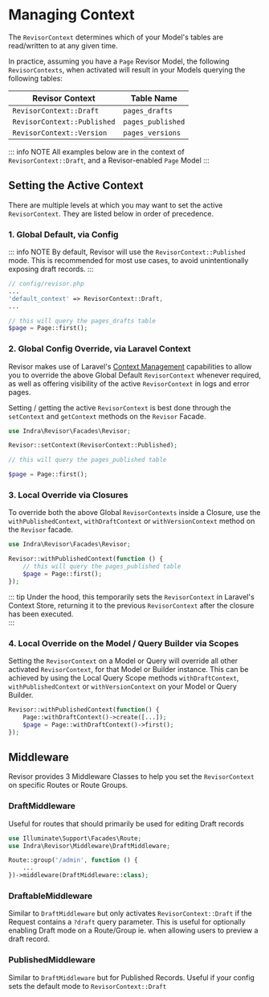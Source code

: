 # Managing Context

The `RevisorContext` determines which of your Model's tables are read/written to at any given time.

In practice, assuming you have a `Page` Revisor Model, the following `RevisorContexts`, when activated will result in
your Models querying the following tables:

| Revisor Context             | Table Name        |
|-----------------------------|-------------------|
| `RevisorContext::Draft`     | `pages_drafts`    |
| `RevisorContext::Published` | `pages_published` |
| `RevisorContext::Version`   | `pages_versions`  |

::: info NOTE
All examples below are in the context of `RevisorContext::Draft`, and a Revisor-enabled `Page` Model
:::

## Setting the Active Context

There are multiple levels at which you may want to set the active `RevisorContext`. They are listed below in order of
precedence.

### 1. Global Default, via Config

::: info NOTE
By default, Revisor will use the `RevisorContext::Published` mode. This is recommended for most use cases, to avoid
unintentionally exposing draft records.
:::

```php
// config/revisor.php
...
'default_context' => RevisorContext::Draft,
...
```

```php
// this will query the pages_drafts table
$page = Page::first(); 
```

### 2. Global Config Override, via Laravel Context

Revisor makes use of Laravel's [Context Management](https://laravel.com/docs/context) capabilities to allow you to
override the above Global Default `RevisorContext` whenever required, as well as offering visibility of the active
`RevisorContext` in logs and error pages.

Setting / getting the active `RevisorContext` is best done through the `setContext` and
`getContext` methods on the `Revisor` Facade.

```php
use Indra\Revisor\Facades\Revisor;

Revisor::setContext(RevisorContext::Published);

// this will query the pages_published table

$page = Page::first();
```

### 3. Local Override via Closures

To override both the above Global `RevisorContexts` inside a Closure, use the `withPublishedContext`, `withDraftContext`
or
`withVersionContext` method on the `Revisor` facade.

```php
use Indra\Revisor\Facades\Revisor;

Revisor::withPublishedContext(function () {
    // this will query the pages_published table
    $page = Page::first(); 
});
```

::: tip
Under the hood, this temporarily sets the `RevisorContext` in Laravel's Context Store, returning it to the previous
`RevisorContext` after the closure has been executed.   
:::

### 4. Local Override on the Model / Query Builder via Scopes

Setting the `RevisorContext` on a Model or Query will override all other activated `RevisorContext`, for that Model or
Builder instance. This can be achieved by using the Local Query Scope methods `withDraftContext`,
`withPublishedContext` or `withVersionContext` on your Model or Query Builder.

```php
Revisor::withPublishedContext(function() {
    Page::withDraftContext()->create([...]);
    $page = Page::withDraftContext()->first(); 
});
```

## Middleware

Revisor provides 3 Middleware Classes to help you set the `RevisorContext` on specific Routes or Route Groups.

### DraftMiddleware

Useful for routes that should primarily be used for editing Draft records

```php
use Illuminate\Support\Facades\Route;
use Indra\Revisor\Middleware\DraftMiddleware;

Route::group('/admin', function () {
    ...
})->middleware(DraftMiddleware::class);
```

### DraftableMiddleware

Similar to `DraftMiddleware` but only activates `RevisorContext::Draft` if the Request contains a `?draft` query
parameter. This is useful for optionally enabling Draft mode on a Route/Group ie. when allowing users to preview a draft
record.

### PublishedMiddleware

Similar to `DraftMiddleware` but for Published Records. Useful if your config sets the default mode to
`RevisorContext::Draft`  



